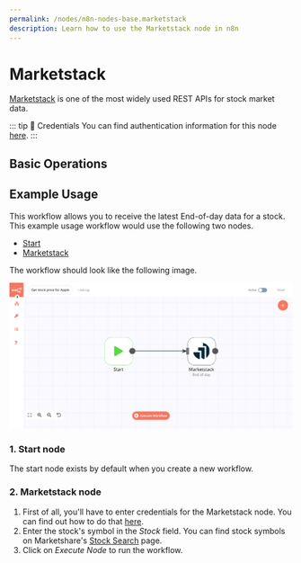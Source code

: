 ```yaml
---
permalink: /nodes/n8n-nodes-base.marketstack
description: Learn how to use the Marketstack node in n8n
---
```


# Marketstack

[Marketstack](https://marketstack.com) is one of the most widely used REST APIs for stock market data.

::: tip 🔑 Credentials
You can find authentication information for this node [here](../../../credentials/Marketstack/README.md).
:::

## Basic Operations

<Resource node="n8n-nodes-base.marketstack" />

## Example Usage

This workflow allows you to receive the latest End-of-day data for a stock. This example usage workflow would use the following two nodes.
- [Start](../../core-nodes/Start/README.md)
- [Marketstack]()

The workflow should look like the following image.

![A workflow with the Marketstack node](./workflow.png)

### 1. Start node

The start node exists by default when you create a new workflow.

### 2. Marketstack node

1. First of all, you'll have to enter credentials for the Marketstack node. You can find out how to do that [here](../../../credentials/Marketstack/README.md).
2. Enter the stock's symbol in the *Stock* field. You can find stock symbols on Marketshare's [Stock Search](https://marketstack.com/search) page.
3. Click on *Execute Node* to run the workflow.
